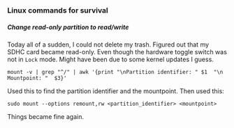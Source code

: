 ### Linux commands for survival

##### Change read-only partition to read/write
Today all of a sudden, I could not delete my trash. Figured out that my SDHC card became read-only.
Even though the hardware toggle switch was not in `Lock` mode. Might have been due to some kernel
updates I guess.

```commandline
mount -v | grep "^/" | awk '{print "\nPartition identifier: " $1  "\n Mountpoint: "  $3}'
```

Used this to find the partition identifier and the mountpoint. Then used this:

```commandline
sudo mount --options remount,rw <partition_identifier> <mountpoint>
```
Things became fine again.


##### 
